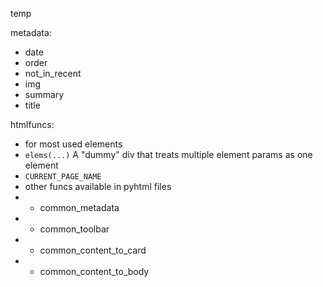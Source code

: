 temp

metadata:
* date
* order
* not_in_recent
* img
* summary
* title

htmlfuncs:
* for most used elements
* `elems(...)` A "dummy" div that treats multiple element params as one element
* `CURRENT_PAGE_NAME`
* other funcs available in pyhtml files
* * common_metadata
* * common_toolbar
* * common_content_to_card
* * common_content_to_body